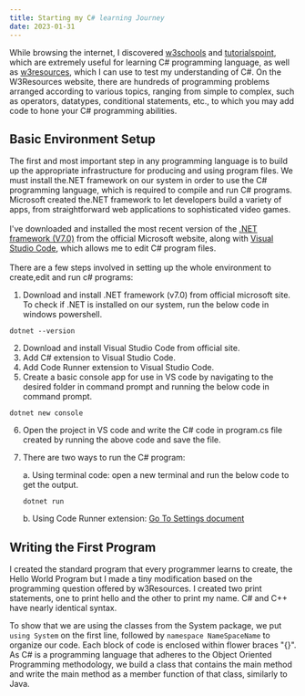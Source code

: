 ```yaml
---
title: Starting my C# learning Journey
date: 2023-01-31
---
```


While browsing the internet, I discovered <a href="https://www.w3schools.com/cs/index.php">w3schools</a> and <a href="https://www.tutorialspoint.com/csharp/index.htm">tutorialspoint</a>, which are extremely useful for learning C# programming language, as well as <a href="https://www.w3resource.com/csharp-exercises/">w3resources</a>, which I can use to test my understanding of C#. On the W3Resources website, there are hundreds of programming problems arranged according to various topics, ranging from simple to complex, such as operators, datatypes, conditional statements, etc., to which you may add code to hone your C# programming abilities.

<h2>Basic Environment Setup</h2>
The first and most important step in any programming language is to build up the appropriate infrastructure for producing and using program files. We must install the.NET framework on our system in order to use the C# programming language, which is required to compile and run C# programs. Microsoft created the.NET framework to let developers build a variety of apps, from straightforward web applications to sophisticated video games.
<br>
<br>
I've downloaded and installed the most recent version of the <a href="https://dotnet.microsoft.com/en-us/download">.NET framework (V7.0)</a> from the official Microsoft website, along with <a href="https://code.visualstudio.com/Download">Visual Studio Code</a>, which allows me to edit C# program files.
<br>
<br>
There are a few steps involved in setting up the whole environment to create,edit and run c# programs:
<br>

1. Download and install .NET framework (v7.0) from official microsoft site. To check if .NET is installed on our system, run the below code in windows powershell.
```
dotnet --version
```
2. Download and install Visual Studio Code from official site.
3. Add C# extension to Visual Studio Code.
4. Add Code Runner extension to Visual Studio Code.
5. Create a basic console app for use in VS code by navigating to the desired folder in command prompt and running the below code in command prompt.
```
dotnet new console
```
6. Open the project in VS code and write the C# code in program.cs file created by running the above code and save the file.
7. There are two ways to run the C# program:


   a. Using terminal code: open a new terminal and run the below code to get the output.
   ```
   dotnet run
   ```
   b. Using Code Runner extension: <a href="https://github.com/sreenivas98/Learning_Journey/blob/main/codeRunnerSettings">Go To Settings document</a>

<h2>Writing the First Program</h2>

I created the standard program that every programmer learns to create, the Hello World Program but I made a tiny modification based on the programming question offered by w3Resources. I created two print statements, one to print hello and the other to print my name. C# and C++ have nearly identical syntax. 

To show that we are using the classes from the System package, we put ```using System``` on the first line, followed by ```namespace NameSpaceName``` to organize our code. Each block of code is enclosed within flower braces "{}". As C# is a programming language that adheres to the Object Oriented Programming methodology, we build a class that contains the main method and write the main method as a member function of that class, similarly to Java.
